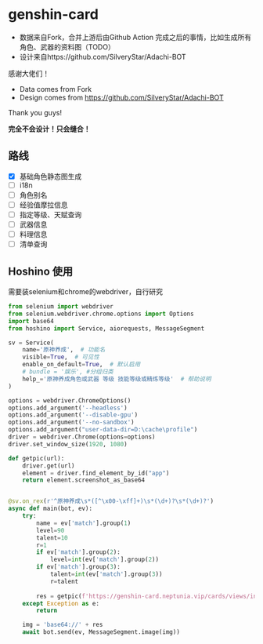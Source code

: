 # genshin-card

* 数据来自Fork，合并上游后由Github Action 完成之后的事情，比如生成所有角色、武器的资料图（TODO）
* 设计来自https://github.com/SilveryStar/Adachi-BOT

感谢大佬们！

* Data comes from Fork
* Design comes from https://github.com/SilveryStar/Adachi-BOT

Thank you guys!

**完全不会设计！只会缝合！**

## 路线

- [x] 基础角色静态图生成
- [ ] i18n
- [ ] 角色别名
- [ ] 经验值摩拉信息
- [ ] 指定等级、天赋查询
- [ ] 武器信息
- [ ] 料理信息
- [ ] 清单查询

## Hoshino 使用

需要装selenium和chrome的webdriver，自行研究

```py
from selenium import webdriver
from selenium.webdriver.chrome.options import Options
import base64
from hoshino import Service, aiorequests, MessageSegment

sv = Service(
    name='原神养成',  # 功能名
    visible=True,  # 可见性
    enable_on_default=True,  # 默认启用
    # bundle = '娱乐', #分组归类
    help_='原神养成角色或武器 等级 技能等级或精炼等级'  # 帮助说明
)

options = webdriver.ChromeOptions()
options.add_argument('--headless')
options.add_argument('--disable-gpu')
options.add_argument('--no-sandbox')
options.add_argument("user-data-dir=D:\cache\profile")
driver = webdriver.Chrome(options=options)
driver.set_window_size(1920, 1080)

def getpic(url):
    driver.get(url)
    element = driver.find_element_by_id("app")
    return element.screenshot_as_base64


@sv.on_rex(r'^原神养成\s*([^\x00-\xff]+)\s*(\d+)?\s*(\d+)?')
async def main(bot, ev):
    try:
        name = ev['match'].group(1)
        level=90
        talent=10
        r=1
        if ev['match'].group(2):
            level=int(ev['match'].group(2))
        if ev['match'].group(3):
            talent=int(ev['match'].group(3))
            r=talent
        
        res = getpic(f'https://genshin-card.neptunia.vip/cards/views/info.html?name={name}&level={level}&talent={talent}&r={r}')
    except Exception as e:
        return

    img = 'base64://' + res
    await bot.send(ev, MessageSegment.image(img))

```


